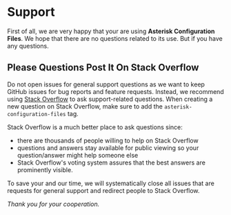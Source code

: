 # Support

First of all, we are very happy that your are using **Asterisk Configuration Files**.
We hope that there are no questions related to its use.
But if you have any questions.

## Please Questions Post It On Stack Overflow

Do not open issues for general support questions as we want to keep GitHub
issues for bug reports and feature requests. Instead, we recommend using [Stack
Overflow](https://stackoverflow.com/questions/tagged/asterisk-configuration-files) to ask
support-related questions. When creating a new question on Stack Overflow, make
sure to add the `asterisk-configuration-files` tag.

Stack Overflow is a much better place to ask questions since:

- there are thousands of people willing to help on Stack Overflow
- questions and answers stay available for public viewing so your
  question/answer might help someone else
- Stack Overflow's voting system assures that the best answers are prominently
  visible.

To save your and our time, we will systematically close all issues that are
requests for general support and redirect people to Stack Overflow.

_Thank you for your cooperation._
